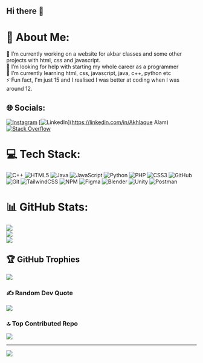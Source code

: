 ## Hi there 👋

# 💫 About Me:
🔭 I’m currently working on a website for akbar classes and some other projects with html, css and javascript.<br>🤝 I’m looking for help with starting my whole career as a programmer<br>🌱 I’m currently learning html, css, javascript, java, c++, python etc<br>⚡ Fun fact, I'm just 15 and I realised I was better at coding when I was around 12.


## 🌐 Socials:
[![Instagram](https://img.shields.io/badge/Instagram-%23E4405F.svg?logo=Instagram&logoColor=white)](https://instagram.com/touch_grass83) [![LinkedIn](https://img.shields.io/badge/LinkedIn-%230077B5.svg?logo=linkedin&logoColor=white)](https://linkedin.com/in/Akhlaque Alam) [![Stack Overflow](https://img.shields.io/badge/-Stackoverflow-FE7A16?logo=stack-overflow&logoColor=white)](https://stackoverflow.com/users/touch_grass83) 

# 💻 Tech Stack:
![C++](https://img.shields.io/badge/c++-%2300599C.svg?style=for-the-badge&logo=c%2B%2B&logoColor=white) ![HTML5](https://img.shields.io/badge/html5-%23E34F26.svg?style=for-the-badge&logo=html5&logoColor=white) ![Java](https://img.shields.io/badge/java-%23ED8B00.svg?style=for-the-badge&logo=openjdk&logoColor=white) ![JavaScript](https://img.shields.io/badge/javascript-%23323330.svg?style=for-the-badge&logo=javascript&logoColor=%23F7DF1E) ![Python](https://img.shields.io/badge/python-3670A0?style=for-the-badge&logo=python&logoColor=ffdd54) ![PHP](https://img.shields.io/badge/php-%23777BB4.svg?style=for-the-badge&logo=php&logoColor=white) ![CSS3](https://img.shields.io/badge/css3-%231572B6.svg?style=for-the-badge&logo=css3&logoColor=white) ![GitHub](https://img.shields.io/badge/github-%23121011.svg?style=for-the-badge&logo=github&logoColor=white) ![Git](https://img.shields.io/badge/git-%23F05033.svg?style=for-the-badge&logo=git&logoColor=white) ![TailwindCSS](https://img.shields.io/badge/tailwindcss-%2338B2AC.svg?style=for-the-badge&logo=tailwind-css&logoColor=white) ![NPM](https://img.shields.io/badge/NPM-%23CB3837.svg?style=for-the-badge&logo=npm&logoColor=white) ![Figma](https://img.shields.io/badge/figma-%23F24E1E.svg?style=for-the-badge&logo=figma&logoColor=white) ![Blender](https://img.shields.io/badge/blender-%23F5792A.svg?style=for-the-badge&logo=blender&logoColor=white) ![Unity](https://img.shields.io/badge/unity-%23000000.svg?style=for-the-badge&logo=unity&logoColor=white) ![Postman](https://img.shields.io/badge/Postman-FF6C37?style=for-the-badge&logo=postman&logoColor=white)
# 📊 GitHub Stats:
![](https://github-readme-stats.vercel.app/api?username=touchgrass83&theme=dark&hide_border=false&include_all_commits=true&count_private=true)<br/>
![](https://github-readme-streak-stats.herokuapp.com/?user=touchgrass83&theme=dark&hide_border=false)<br/>
![](https://github-readme-stats.vercel.app/api/top-langs/?username=touchgrass83&theme=dark&hide_border=false&include_all_commits=true&count_private=true&layout=compact)

## 🏆 GitHub Trophies
![](https://github-profile-trophy.vercel.app/?username=touchgrass83&theme=radical&no-frame=false&no-bg=true&margin-w=4)

### ✍️ Random Dev Quote
![](https://quotes-github-readme.vercel.app/api?type=horizontal&theme=radical)

### 🔝 Top Contributed Repo
![](https://github-contributor-stats.vercel.app/api?username=touchgrass83&limit=5&theme=dark&combine_all_yearly_contributions=true)

---
[![](https://visitcount.itsvg.in/api?id=touchgrass83&icon=0&color=3)](https://visitcount.itsvg.in)

<!-- Proudly created with GPRM ( https://gprm.itsvg.in ) -->
